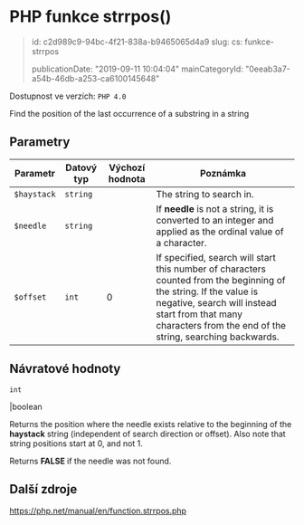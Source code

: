 PHP funkce strrpos()
====================

> id: c2d989c9-94bc-4f21-838a-b9465065d4a9
> slug:
> 	cs: funkce-strrpos
> 
> publicationDate: "2019-09-11 10:04:04"
> mainCategoryId: "0eeab3a7-a54b-46db-a253-ca6100145648"

Dostupnost ve verzích: `PHP 4.0`

Find the position of the last occurrence of a substring in a string


Parametry
--------------

| Parametr | Datový typ | Výchozí hodnota | Poznámka |
|-----|-----|-----|-----|
| `$haystack` | `string` |  | The string to search in. |
| `$needle` | `string` |  | If <b>needle</b> is not a string, it is converted to an integer and applied as the ordinal value of a character. |
| `$offset` | `int` | 0 | If specified, search will start this number of characters counted from the beginning of the string. If the value is negative, search will instead start from that many characters from the end of the string, searching backwards. |


Návratové hodnoty
----------------

`int`

|boolean <p>
Returns the position where the needle exists relative to the beginning of
the <b>haystack</b> string (independent of search direction
or offset).
Also note that string positions start at 0, and not 1.
</p>
<p>
Returns <b>FALSE</b> if the needle was not found.
</p>

Další zdroje
------------

https://php.net/manual/en/function.strrpos.php

